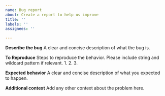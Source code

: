 ```yaml
---
name: Bug report
about: Create a report to help us improve
title: ''
labels: ''
assignees: ''

---
```


**Describe the bug**
A clear and concise description of what the bug is.

**To Reproduce**
Steps to reproduce the behavior. Please include string and wildcard pattern if relevant.
1. 
2. 
3. 

**Expected behavior**
A clear and concise description of what you expected to happen.

**Additional context**
Add any other context about the problem here.
